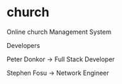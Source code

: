 # church
Online church Management System

Developers

Peter Donkor -> Full Stack Developer

Stephen Fosu -> Network Engineer
